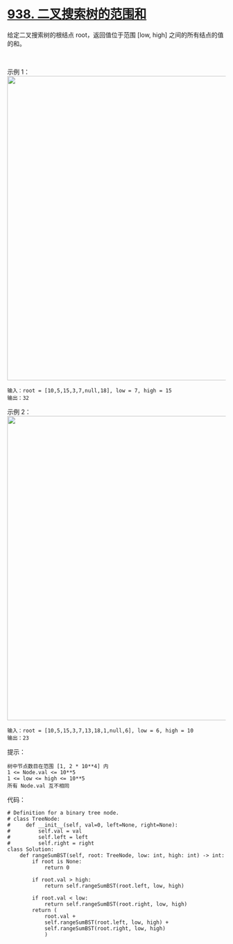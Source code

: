 # [938. 二叉搜索树的范围和](https://leetcode.cn/problems/range-sum-of-bst/)

给定二叉搜索树的根结点 root，返回值位于范围 [low, high] 之间的所有结点的值的和。

 

示例 1：
<img src="https://assets.leetcode.com/uploads/2020/11/05/bst1.jpg" width="700" />
```
输入：root = [10,5,15,3,7,null,18], low = 7, high = 15
输出：32
```
示例 2：
<img src="https://assets.leetcode.com/uploads/2020/11/05/bst2.jpg" width="700" />
```
输入：root = [10,5,15,3,7,13,18,1,null,6], low = 6, high = 10
输出：23
```

提示：
```
树中节点数目在范围 [1, 2 * 10**4] 内
1 <= Node.val <= 10**5
1 <= low <= high <= 10**5
所有 Node.val 互不相同
```

代码：
```python3
# Definition for a binary tree node.
# class TreeNode:
#     def __init__(self, val=0, left=None, right=None):
#         self.val = val
#         self.left = left
#         self.right = right
class Solution:
    def rangeSumBST(self, root: TreeNode, low: int, high: int) -> int:
        if root is None:
            return 0
        
        if root.val > high:
            return self.rangeSumBST(root.left, low, high)
        
        if root.val < low:
            return self.rangeSumBST(root.right, low, high)
        return (
            root.val + 
            self.rangeSumBST(root.left, low, high) + 
            self.rangeSumBST(root.right, low, high)
            )
```